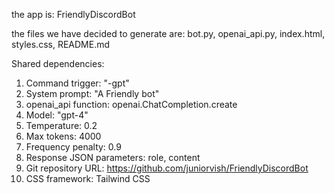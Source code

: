 the app is: FriendlyDiscordBot

the files we have decided to generate are: bot.py, openai_api.py, index.html, styles.css, README.md

Shared dependencies:
1. Command trigger: "-gpt"
2. System prompt: "A Friendly bot"
3. openai_api function: openai.ChatCompletion.create
4. Model: "gpt-4"
5. Temperature: 0.2
6. Max tokens: 4000
7. Frequency penalty: 0.9
8. Response JSON parameters: role, content
9. Git repository URL: https://github.com/juniorvish/FriendlyDiscordBot
10. CSS framework: Tailwind CSS